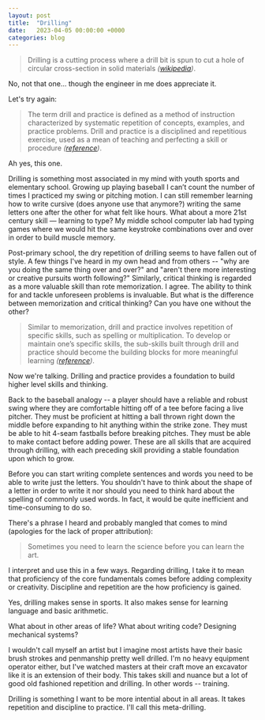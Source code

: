 ```yaml
---
layout: post
title:  "Drilling"
date:   2023-04-05 00:00:00 +0000
categories: blog
---
```


> Drilling is a cutting process where a drill bit is spun to cut a hole of circular
cross-section in solid materials
_([wikipedia](https://en.wikipedia.org/wiki/Drilling))_.

No, not that one… though the engineer in me does appreciate it.

Let's try again:

> The term drill and practice is defined as a method of instruction characterized by
systematic repetition of concepts, examples, and practice problems. Drill and practice
is a disciplined and repetitious exercise, used as a mean of teaching and perfecting a
skill or procedure
_([reference](https://link.springer.com/referenceworkentry/10.1007/978-1-4419-1428-6_706))_.

Ah yes, this one.

Drilling is something most associated in my mind with youth sports and elementary
school. Growing up playing baseball I can’t count the number of times I practiced my
swing or pitching motion. I can still remember learning how to write cursive (does
anyone use that anymore?) writing the same letters one after the other for what felt
like hours. What about a more 21st century skill — learning to type? My middle
school computer lab had typing games where we would hit the same keystroke combinations
over and over in order to build muscle memory.

Post-primary school, the dry repetition of drilling seems to have fallen out of style. A
few things I've heard in my own head and from others -- "why are you doing
the same thing over and over?" and "aren't there more interesting or creative pursuits
worth following?" Similarly, critical thinking is regarded as a more valuable skill than
rote memorization. I agree. The ability to think for and tackle unforeseen problems is
invaluable. But what is the difference between memorization and critical thinking? Can
you have one without the other?

> Similar to memorization, drill and practice involves repetition of specific skills,
such as spelling or multiplication. To develop or maintain one’s specific skills, the
sub-skills built through drill and practice should become the building blocks for more
meaningful learning
_([reference](https://link.springer.com/referenceworkentry/10.1007/978-1-4419-1428-6_706))_.

Now we're talking. Drilling and practice provides a foundation to build higher level
skills and thinking.

Back to the baseball analogy -- a player should have a reliable and robust swing where
they are comfortable hitting off of a tee before facing a live pitcher. They must be
proficient at hitting a ball thrown right down the middle before expanding to hit
anything within the strike zone. They must be able to hit 4-seam fastballs before
breaking pitches. They must be able to make contact before adding power. These are all
skills that are acquired through drilling, with each preceding skill providing a stable
foundation upon which to grow.

Before you can start writing complete sentences and words you need to be able to write
just the letters. You shouldn't have to think about the shape of a letter in order to
write it nor should you need to think hard about the spelling of commonly used words. In
fact, it would be quite inefficient and time-consuming to do so.

There's a phrase I heard and probably mangled that comes to mind (apologies for the lack
of proper attribution):

> Sometimes you need to learn the science before you can learn the art.

I interpret and use this in a few ways. Regarding drilling, I take it to mean that
proficiency of the core fundamentals comes before adding complexity or creativity.
Discipline and repetition are the how proficiency is gained.

Yes, drilling makes sense in sports. It also makes sense for learning language and basic
arithmetic.

What about in other areas of life? What about writing code? Designing mechanical
systems?

I wouldn't call myself an artist but I imagine most artists have their basic
brush strokes and penmanship pretty well drilled. I'm no heavy equipment operator
either, but I've watched masters at their craft move an excavator like it is an
extension of their body. This takes skill and nuance but a lot of good old fashioned
repetition and drilling. In other words -- training.

Drilling is something I want to be more intential about in all areas. It takes
repetition and discipline to practice. I'll call this meta-drilling.
